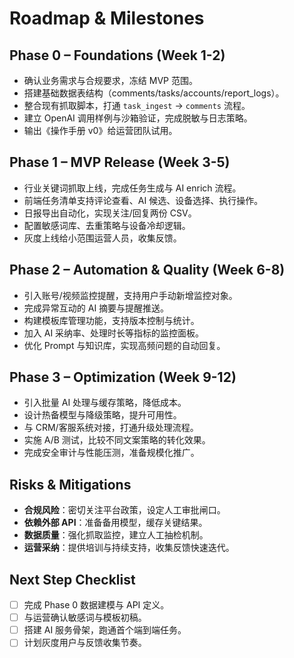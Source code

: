 # Roadmap & Milestones

## Phase 0 – Foundations (Week 1-2)
- 确认业务需求与合规要求，冻结 MVP 范围。
- 搭建基础数据表结构（comments/tasks/accounts/report_logs）。
- 整合现有抓取脚本，打通 `task_ingest` → `comments` 流程。
- 建立 OpenAI 调用样例与沙箱验证，完成脱敏与日志策略。
- 输出《操作手册 v0》给运营团队试用。

## Phase 1 – MVP Release (Week 3-5)
- 行业关键词抓取上线，完成任务生成与 AI enrich 流程。
- 前端任务清单支持评论查看、AI 候选、设备选择、执行操作。
- 日报导出自动化，实现关注/回复两份 CSV。
- 配置敏感词库、去重策略与设备冷却逻辑。
- 灰度上线给小范围运营人员，收集反馈。

## Phase 2 – Automation & Quality (Week 6-8)
- 引入账号/视频监控提醒，支持用户手动新增监控对象。
- 完成异常互动的 AI 摘要与提醒推送。
- 构建模板库管理功能，支持版本控制与统计。
- 加入 AI 采纳率、处理时长等指标的监控面板。
- 优化 Prompt 与知识库，实现高频问题的自动回复。

## Phase 3 – Optimization (Week 9-12)
- 引入批量 AI 处理与缓存策略，降低成本。
- 设计热备模型与降级策略，提升可用性。
- 与 CRM/客服系统对接，打通升级处理流程。
- 实施 A/B 测试，比较不同文案策略的转化效果。
- 完成安全审计与性能压测，准备规模化推广。

## Risks & Mitigations
- **合规风险**：密切关注平台政策，设定人工审批闸口。
- **依赖外部 API**：准备备用模型，缓存关键结果。
- **数据质量**：强化抓取监控，建立人工抽检机制。
- **运营采纳**：提供培训与持续支持，收集反馈快速迭代。

## Next Step Checklist
- [ ] 完成 Phase 0 数据建模与 API 定义。
- [ ] 与运营确认敏感词与模板初稿。
- [ ] 搭建 AI 服务骨架，跑通首个端到端任务。
- [ ] 计划灰度用户与反馈收集节奏。
